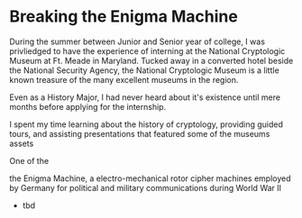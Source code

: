 # Breaking the Enigma Machine

During the summer between Junior and Senior year of college, I was privliedged to have the experience of interning at the National Cryptologic Museum at Ft. Meade in Maryland. Tucked away in a converted hotel beside the National Security Agency, the National Cryptologic Museum is a little known treasure of the many excellent museums in the region.

Even as a History Major, I had never heard about it's existence until mere months before applying for the internship.

I spent my time learning about the history of cryptology, providing guided tours, and assisting presentations that featured some of the museums assets

One of the 

the Enigma Machine, a electro-mechanical rotor cipher machines employed by Germany for political and military communications during World War II



* tbd
